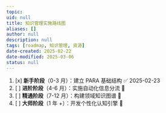 ```yaml
---
topic: 
uid: null
title: 知识管理实施路线图
aliases: []
author: null
description: null
tags: [roadmap, 知识管理, 资源]
date-created: 2025-02-22
date-modified: 2025-03-06
status: null
---
```


1. [x] **新手阶段**（0-3 月）：建立 PARA 基础结构 ✅ 2025-02-23
2. [ ] **进阶阶段**（4-6 月）：实施自动化信息分流 🔼
3. [ ] **精通阶段**（7-12 月）：构建领域知识图谱 🔽
4. [ ] **大师阶段**（1 年 +）：开发个性化认知引擎 🔽
